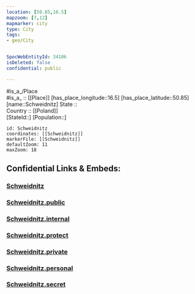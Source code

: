 ```yaml
---
location: [50.85,16.5] 
mapzoom: [7,12] 
mapmarker: city 
type: City
tags:
- geo/City


SpocWebEntityId: 34106
isDeleted: false
confidential: public

---
```

#is_a_/Place  
#is_a_ :: [[Place]] 
[has_place_longitude::16.5] 
[has_place_latitude::50.85] 
[name::Schweidnitz] 
State ::  
Country :: [[Poland]]  
[StateId::] 
[Population::] 



```leaflet
id: Schweidnitz
coordinates: [[Schweidnitz]] 
markerFile: [[Schweidnitz]] 
defaultZoom: 11 
maxZoom: 18
```


## Confidential Links & Embeds: 

### [Schweidnitz](/_Standards/Earth/Continent/Europe/Europe~East/Poland/Provinces~Poland/Lower_Silesian/City/Schweidnitz.md) 

### [Schweidnitz.public](/_public/Earth/Continent/Europe/Europe~East/Poland/Provinces~Poland/Lower_Silesian/City/Schweidnitz.public.md) 

### [Schweidnitz.internal](/_internal/Earth/Continent/Europe/Europe~East/Poland/Provinces~Poland/Lower_Silesian/City/Schweidnitz.internal.md) 

### [Schweidnitz.protect](/_protect/Earth/Continent/Europe/Europe~East/Poland/Provinces~Poland/Lower_Silesian/City/Schweidnitz.protect.md) 

### [Schweidnitz.private](/_private/Earth/Continent/Europe/Europe~East/Poland/Provinces~Poland/Lower_Silesian/City/Schweidnitz.private.md) 

### [Schweidnitz.personal](/_personal/Earth/Continent/Europe/Europe~East/Poland/Provinces~Poland/Lower_Silesian/City/Schweidnitz.personal.md) 

### [Schweidnitz.secret](/_secret/Earth/Continent/Europe/Europe~East/Poland/Provinces~Poland/Lower_Silesian/City/Schweidnitz.secret.md)

